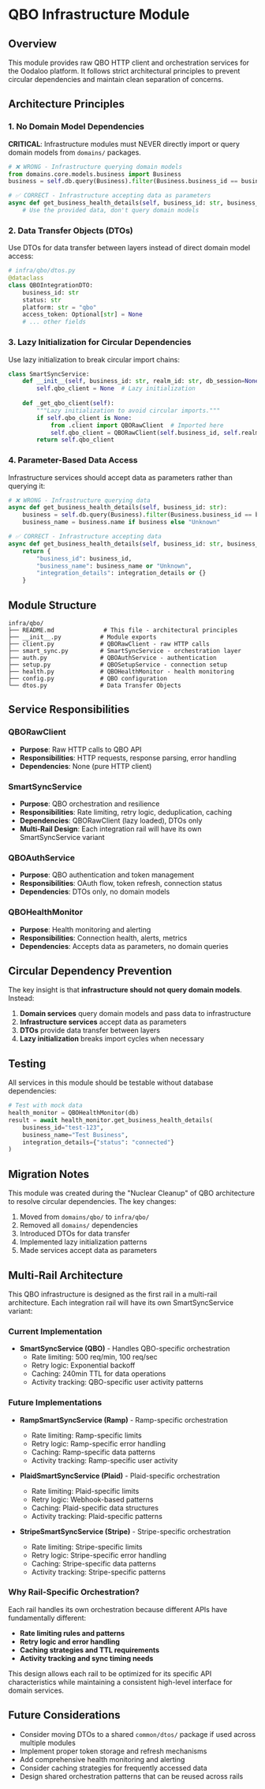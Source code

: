 # QBO Infrastructure Module

## Overview

This module provides raw QBO HTTP client and orchestration services for the Oodaloo platform. It follows strict architectural principles to prevent circular dependencies and maintain clean separation of concerns.

## Architecture Principles

### 1. No Domain Model Dependencies

**CRITICAL**: Infrastructure modules must NEVER directly import or query domain models from `domains/` packages.

```python
# ❌ WRONG - Infrastructure querying domain models
from domains.core.models.business import Business
business = self.db.query(Business).filter(Business.business_id == business_id).first()

# ✅ CORRECT - Infrastructure accepting data as parameters
async def get_business_health_details(self, business_id: str, business_name: str = None):
    # Use the provided data, don't query domain models
```

### 2. Data Transfer Objects (DTOs)

Use DTOs for data transfer between layers instead of direct domain model access:

```python
# infra/qbo/dtos.py
@dataclass
class QBOIntegrationDTO:
    business_id: str
    status: str
    platform: str = "qbo"
    access_token: Optional[str] = None
    # ... other fields
```

### 3. Lazy Initialization for Circular Dependencies

Use lazy initialization to break circular import chains:

```python
class SmartSyncService:
    def __init__(self, business_id: str, realm_id: str, db_session=None):
        self.qbo_client = None  # Lazy initialization
    
    def _get_qbo_client(self):
        """Lazy initialization to avoid circular imports."""
        if self.qbo_client is None:
            from .client import QBORawClient  # Imported here
            self.qbo_client = QBORawClient(self.business_id, self.realm_id, self.db_session)
        return self.qbo_client
```

### 4. Parameter-Based Data Access

Infrastructure services should accept data as parameters rather than querying it:

```python
# ❌ WRONG - Infrastructure querying data
async def get_business_health_details(self, business_id: str):
    business = self.db.query(Business).filter(Business.business_id == business_id).first()
    business_name = business.name if business else "Unknown"

# ✅ CORRECT - Infrastructure accepting data
async def get_business_health_details(self, business_id: str, business_name: str = None, integration_details: Dict[str, Any] = None):
    return {
        "business_id": business_id,
        "business_name": business_name or "Unknown",
        "integration_details": integration_details or {}
    }
```

## Module Structure

```
infra/qbo/
├── README.md              # This file - architectural principles
├── __init__.py           # Module exports
├── client.py             # QBORawClient - raw HTTP calls
├── smart_sync.py         # SmartSyncService - orchestration layer
├── auth.py               # QBOAuthService - authentication
├── setup.py              # QBOSetupService - connection setup
├── health.py             # QBOHealthMonitor - health monitoring
├── config.py             # QBO configuration
└── dtos.py               # Data Transfer Objects
```

## Service Responsibilities

### QBORawClient
- **Purpose**: Raw HTTP calls to QBO API
- **Responsibilities**: HTTP requests, response parsing, error handling
- **Dependencies**: None (pure HTTP client)

### SmartSyncService
- **Purpose**: QBO orchestration and resilience
- **Responsibilities**: Rate limiting, retry logic, deduplication, caching
- **Dependencies**: QBORawClient (lazy loaded), DTOs only
- **Multi-Rail Design**: Each integration rail will have its own SmartSyncService variant

### QBOAuthService
- **Purpose**: QBO authentication and token management
- **Responsibilities**: OAuth flow, token refresh, connection status
- **Dependencies**: DTOs only, no domain models

### QBOHealthMonitor
- **Purpose**: Health monitoring and alerting
- **Responsibilities**: Connection health, alerts, metrics
- **Dependencies**: Accepts data as parameters, no domain queries

## Circular Dependency Prevention

The key insight is that **infrastructure should not query domain models**. Instead:

1. **Domain services** query domain models and pass data to infrastructure
2. **Infrastructure services** accept data as parameters
3. **DTOs** provide data transfer between layers
4. **Lazy initialization** breaks import cycles when necessary

## Testing

All services in this module should be testable without database dependencies:

```python
# Test with mock data
health_monitor = QBOHealthMonitor(db)
result = await health_monitor.get_business_health_details(
    business_id="test-123",
    business_name="Test Business",
    integration_details={"status": "connected"}
)
```

## Migration Notes

This module was created during the "Nuclear Cleanup" of QBO architecture to resolve circular dependencies. The key changes:

1. Moved from `domains/qbo/` to `infra/qbo/`
2. Removed all `domains/` dependencies
3. Introduced DTOs for data transfer
4. Implemented lazy initialization patterns
5. Made services accept data as parameters

## Multi-Rail Architecture

This QBO infrastructure is designed as the first rail in a multi-rail architecture. Each integration rail will have its own SmartSyncService variant:

### Current Implementation
- **SmartSyncService (QBO)** - Handles QBO-specific orchestration
  - Rate limiting: 500 req/min, 100 req/sec
  - Retry logic: Exponential backoff
  - Caching: 240min TTL for data operations
  - Activity tracking: QBO-specific user activity patterns

### Future Implementations
- **RampSmartSyncService (Ramp)** - Ramp-specific orchestration
  - Rate limiting: Ramp-specific limits
  - Retry logic: Ramp-specific error handling
  - Caching: Ramp-specific data patterns
  - Activity tracking: Ramp-specific user activity

- **PlaidSmartSyncService (Plaid)** - Plaid-specific orchestration
  - Rate limiting: Plaid-specific limits
  - Retry logic: Webhook-based patterns
  - Caching: Plaid-specific data structures
  - Activity tracking: Plaid-specific patterns

- **StripeSmartSyncService (Stripe)** - Stripe-specific orchestration
  - Rate limiting: Stripe-specific limits
  - Retry logic: Stripe-specific error handling
  - Caching: Stripe-specific data patterns
  - Activity tracking: Stripe-specific patterns

### Why Rail-Specific Orchestration?

Each rail handles its own orchestration because different APIs have fundamentally different:
- **Rate limiting rules and patterns**
- **Retry logic and error handling**
- **Caching strategies and TTL requirements**
- **Activity tracking and sync timing needs**

This design allows each rail to be optimized for its specific API characteristics while maintaining a consistent high-level interface for domain services.

## Future Considerations

- Consider moving DTOs to a shared `common/dtos/` package if used across multiple modules
- Implement proper token storage and refresh mechanisms
- Add comprehensive health monitoring and alerting
- Consider caching strategies for frequently accessed data
- Design shared orchestration patterns that can be reused across rails
